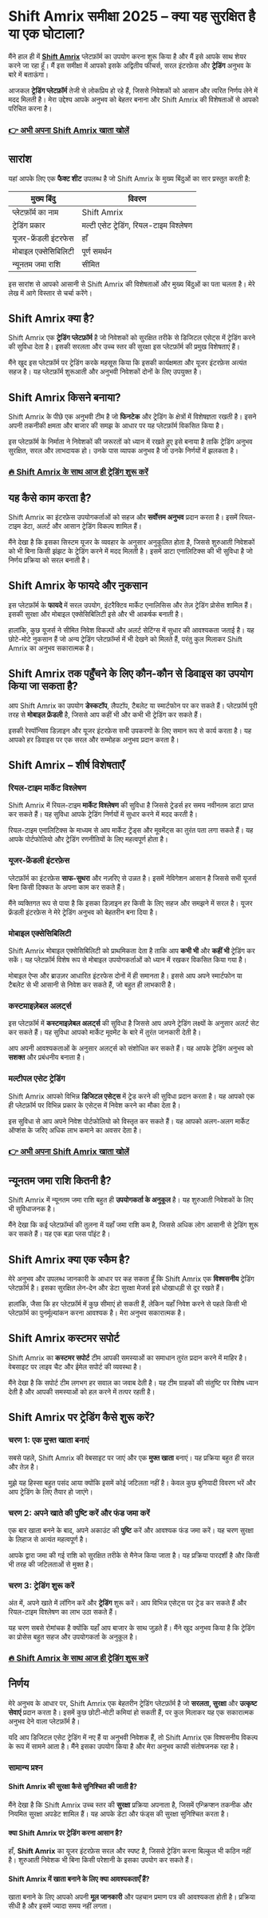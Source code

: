 # Shift Amrix समीक्षा 2025 – क्या यह सुरक्षित है या एक घोटाला?
   
मैंने हाल ही में **[Shift Amrix](https://tinyurl.com/4vrvpvc5)** प्लेटफ़ॉर्म का उपयोग करना शुरू किया है और मैं इसे आपके साथ शेयर करने जा रहा हूँ। मैं इस समीक्षा में आपको इसके अद्वितीय फीचर्स, सरल इंटरफ़ेस और **ट्रेडिंग** अनुभव के बारे में बताऊंगा।  

आजकल **ट्रेडिंग प्लेटफ़ॉर्म** तेजी से लोकप्रिय हो रहे हैं, जिससे निवेशकों को आसान और त्वरित निर्णय लेने में मदद मिलती है। मेरा उद्देश्य आपके अनुभव को बेहतर बनाना और Shift Amrix की विशेषताओं से आपको परिचित करना है।

### [👉 अभी अपना Shift Amrix खाता खोलें](https://tinyurl.com/4vrvpvc5)
## सारांश  
यहां आपके लिए एक **फैक्ट शीट** उपलब्ध है जो Shift Amrix के मुख्य बिंदुओं का सार प्रस्तुत करती है:

| **मुख्य बिंदु**                | **विवरण**                               |
| ----------------------------- | ---------------------------------------- |
| प्लेटफ़ॉर्म का नाम              | Shift Amrix                              |
| ट्रेडिंग प्रकार                | मल्टी एसेट ट्रेडिंग, रियल-टाइम विश्लेषण   |
| यूजर-फ्रेंडली इंटरफेस         | हाँ                                      |
| मोबाइल एक्सेसिबिलिटी           | पूर्ण समर्थन                             |
| न्यूनतम जमा राशि              | सीमित                                    |

इस सारांश से आपको आसानी से Shift Amrix की विशेषताओं और मुख्य बिंदुओं का पता चलता है। मेरे लेख में आगे विस्तार से चर्चा करेंगे।

## Shift Amrix क्या है?  
Shift Amrix एक **ट्रेडिंग प्लेटफ़ॉर्म** है जो निवेशकों को सुरक्षित तरीके से डिजिटल एसेट्स में ट्रेडिंग करने की सुविधा देता है। इसकी सरलता और उच्च स्तर की सुरक्षा इस प्लेटफ़ॉर्म की प्रमुख विशेषताएं हैं।  

मैंने खुद इस प्लेटफ़ॉर्म पर ट्रेडिंग करके महसूस किया कि इसकी कार्यक्षमता और यूजर इंटरफ़ेस अत्यंत सहज है। यह प्लेटफ़ॉर्म शुरूआती और अनुभवी निवेशकों दोनों के लिए उपयुक्त है।

## Shift Amrix किसने बनाया?  
Shift Amrix के पीछे एक अनुभवी टीम है जो **फिनटेक** और ट्रेडिंग के क्षेत्रों में विशेषज्ञता रखती है। इसने अपनी तकनीकी क्षमता और बाजार की समझ के आधार पर यह प्लेटफ़ॉर्म विकसित किया है।  

इस प्लेटफ़ॉर्म के निर्माता ने निवेशकों की जरूरतों को ध्यान में रखते हुए इसे बनाया है ताकि ट्रेडिंग अनुभव सुरक्षित, सरल और लाभदायक हो। उनके पास व्यापक अनुभव है जो उनके निर्णयों में झलकता है।

### [🔥 Shift Amrix के साथ आज ही ट्रेडिंग शुरू करें](https://tinyurl.com/4vrvpvc5)
## यह कैसे काम करता है?  
Shift Amrix का इंटरफ़ेस उपयोगकर्ताओं को सहज और **सर्वोत्तम अनुभव** प्रदान करता है। इसमें रियल-टाइम डेटा, अलर्ट और आसान ट्रेडिंग विकल्प शामिल हैं।  

मैंने देखा है कि इसका सिस्टम यूजर के व्यवहार के अनुसार अनुकूलित होता है, जिससे शुरुआती निवेशकों को भी बिना किसी झंझट के ट्रेडिंग करने में मदद मिलती है। इसमें डाटा एनालिटिक्स की भी सुविधा है जो निर्णय प्रक्रिया को सरल बनाती है।

## Shift Amrix के फायदे और नुकसान  
इस प्लेटफ़ॉर्म के **फायदे** में सरल उपयोग, इंटरैक्टिव मार्केट एनालिसिस और तेज़ ट्रेडिंग प्रोसेस शामिल हैं। इसकी सुरक्षा और मोबाइल एक्सेसिबिलिटी इसे और भी आकर्षक बनाती है।  

हालांकि, कुछ यूजर्स ने सीमित निवेश विकल्पों और अलर्ट सेटिंग्स में सुधार की आवश्यकता जताई है। यह छोटे-मोटे नुकसान हैं जो अन्य ट्रेडिंग प्लेटफ़ॉर्म्स में भी देखने को मिलते हैं, परंतु कुल मिलाकर Shift Amrix का अनुभव सकारात्मक है।

## Shift Amrix तक पहुँचने के लिए कौन-कौन से डिवाइस का उपयोग किया जा सकता है?  
आप Shift Amrix का उपयोग **डेस्कटॉप**, लैपटॉप, टैबलेट या स्मार्टफोन पर कर सकते हैं। प्लेटफ़ॉर्म पूरी तरह से **मोबाइल फ्रेंडली** है, जिससे आप कहीं भी और कभी भी ट्रेडिंग कर सकते हैं।  

इसकी रेस्पॉन्सिव डिज़ाइन और यूजर इंटरफ़ेस सभी उपकरणों के लिए समान रूप से कार्य करता है। यह आपको हर डिवाइस पर एक सरल और सम्मोहक अनुभव प्रदान करता है।

## Shift Amrix – शीर्ष विशेषताएँ  

### रियल-टाइम मार्केट विश्लेषण  
Shift Amrix में रियल-टाइम **मार्केट विश्लेषण** की सुविधा है जिससे ट्रेडर्स हर समय नवीनतम डाटा प्राप्त कर सकते हैं। यह सुविधा आपके ट्रेडिंग निर्णयों में सुधार करने में मदद करती है।  

रियल-टाइम एनालिटिक्स के माध्यम से आप मार्केट ट्रेंड्स और मूवमेंट्स का तुरंत पता लगा सकते हैं। यह आपके पोर्टफोलियो और ट्रेडिंग रणनीतियों के लिए महत्वपूर्ण होता है।

### यूजर-फ्रेंडली इंटरफ़ेस  
प्लेटफ़ॉर्म का इंटरफ़ेस **साफ-सुथरा** और नज़रिए से उन्नत है। इसमें नेविगेशन आसान है जिससे सभी यूजर्स बिना किसी दिक्कत के अपना काम कर सकते हैं।  

मैंने व्यक्तिगत रूप से पाया है कि इसका डिज़ाइन हर किसी के लिए सहज और समझने में सरल है। यूजर फ्रेंडली इंटरफ़ेस ने मेरे ट्रेडिंग अनुभव को बेहतरीन बना दिया है।

### मोबाइल एक्सेसिबिलिटी  
Shift Amrix मोबाइल एक्सेसिबिलिटी को प्राथमिकता देता है ताकि आप **कभी भी** और **कहीं भी** ट्रेडिंग कर सकें। यह प्लेटफ़ॉर्म विशेष रूप से मोबाइल उपयोगकर्ताओं को ध्यान में रखकर विकसित किया गया है।  

मोबाइल ऐप्स और ब्राउज़र आधारित इंटरफेस दोनों में ही समानता है। इससे आप अपने स्मार्टफोन या टैबलेट से भी आसानी से निवेश कर सकते हैं, जो बहुत ही लाभकारी है।

### कस्टमाइज़ेबल अलर्ट्स  
इस प्लेटफ़ॉर्म में **कस्टमाइज़ेबल अलर्ट्स** की सुविधा है जिससे आप अपने ट्रेडिंग लक्ष्यों के अनुसार अलर्ट सेट कर सकते हैं। यह सुविधा आपको मार्केट मूवमेंट के बारे में तुरंत जानकारी देती है।  

आप अपनी आवश्यकताओं के अनुसार अलर्ट्स को संशोधित कर सकते हैं। यह आपके ट्रेडिंग अनुभव को **सशक्त** और प्रबंधनीय बनाता है।

### मल्टीपल एसेट ट्रेडिंग  
Shift Amrix आपको विभिन्न **डिजिटल एसेट्स** में ट्रेड करने की सुविधा प्रदान करता है। यह आपको एक ही प्लेटफ़ॉर्म पर विभिन्न प्रकार के एसेट्स में निवेश करने का मौका देता है।  

इस सुविधा से आप अपने निवेश पोर्टफोलियो को विस्तृत कर सकते हैं। यह आपको अलग-अलग मार्केट ऑप्शंस के जरिए अधिक लाभ कमाने का अवसर देता है।

### [👉 अभी अपना Shift Amrix खाता खोलें](https://tinyurl.com/4vrvpvc5)
## न्यूनतम जमा राशि कितनी है?  
Shift Amrix में न्यूनतम जमा राशि बहुत ही **उपयोगकर्ता के अनुकूल** है। यह शुरुआती निवेशकों के लिए भी सुविधाजनक है।  

मैंने देखा कि कई प्लेटफ़ॉर्म्स की तुलना में यहाँ जमा राशि कम है, जिससे अधिक लोग आसानी से ट्रेडिंग शुरू कर सकते हैं। यह एक बड़ा प्लस पॉइंट है।

## Shift Amrix क्या एक स्कैम है?  
मेरे अनुभव और उपलब्ध जानकारी के आधार पर कह सकता हूँ कि Shift Amrix एक **विश्वसनीय** ट्रेडिंग प्लेटफ़ॉर्म है। इसका सुरक्षित लेन-देन और डेटा सुरक्षा मेजर्स इसे धोखाधड़ी से दूर रखते हैं।  

हालांकि, जैसा कि हर प्लेटफ़ॉर्म में कुछ सीमाएं हो सकती हैं, लेकिन यहाँ निवेश करने से पहले किसी भी प्लेटफ़ॉर्म का पुनर्मूल्यांकन करना आवश्यक है। मेरा अनुभव सकारात्मक है।

## Shift Amrix कस्टमर सपोर्ट  
Shift Amrix का **कस्टमर सपोर्ट** टीम आपकी समस्याओं का समाधान तुरंत प्रदान करने में माहिर है। वेबसाइट पर लाइव चैट और ईमेल सपोर्ट की व्यवस्था है।  

मैंने देखा है कि सपोर्ट टीम लगभग हर सवाल का जवाब देती है। यह टीम ग्राहकों की संतुष्टि पर विशेष ध्यान देती है और आपकी समस्याओं को हल करने में तत्पर रहती है।

## Shift Amrix पर ट्रेडिंग कैसे शुरू करें?  

### चरण 1: एक मुफ्त खाता बनाएं  
सबसे पहले, Shift Amrix की वेबसाइट पर जाएं और एक **मुफ्त खाता** बनाएं। यह प्रक्रिया बहुत ही सरल और तेज़ है।  

मुझे यह हिस्सा बहुत पसंद आया क्योंकि इसमें कोई जटिलता नहीं है। केवल कुछ बुनियादी विवरण भरें और आप ट्रेडिंग के लिए तैयार हो जाएंगे।

### चरण 2: अपने खाते की पुष्टि करें और फंड जमा करें  
एक बार खाता बनने के बाद, अपने अकाउंट की **पुष्टि** करें और आवश्यक फंड जमा करें। यह चरण सुरक्षा के लिहाज से अत्यंत महत्वपूर्ण है।  

आपके द्वारा जमा की गई राशि को सुरक्षित तरीके से मैनेज किया जाता है। यह प्रक्रिया पारदर्शी है और किसी भी तरह की जटिलताओं से मुक्त है।

### चरण 3: ट्रेडिंग शुरू करें  
अंत में, अपने खाते में लॉगिन करें और **ट्रेडिंग** शुरू करें। आप विभिन्न एसेट्स पर ट्रेड कर सकते हैं और रियल-टाइम विश्लेषण का लाभ उठा सकते हैं।  

यह चरण सबसे रोमांचक है क्योंकि यहाँ आप बाजार के साथ जुड़ते हैं। मैंने खुद अनुभव किया है कि ट्रेडिंग का प्रोसेस बहुत सहज और उपयोगकर्ता के अनुकूल है।

### [🔥 Shift Amrix के साथ आज ही ट्रेडिंग शुरू करें](https://tinyurl.com/4vrvpvc5)
## निर्णय  
मेरे अनुभव के आधार पर, Shift Amrix एक बेहतरीन ट्रेडिंग प्लेटफ़ॉर्म है जो **सरलता, सुरक्षा** और **उत्कृष्ट सेवाएं** प्रदान करता है। इसमें कुछ छोटी-मोटी कमियां हो सकती हैं, पर कुल मिलाकर यह एक सकारात्मक अनुभव देने वाला प्लेटफ़ॉर्म है।  

यदि आप डिजिटल एसेट ट्रेडिंग में नए हैं या अनुभवी निवेशक हैं, तो Shift Amrix एक विश्वसनीय विकल्प के रूप में सामने आता है। मैंने इसका उपयोग किया है और मेरा अनुभव काफी संतोषजनक रहा है।

### सामान्य प्रश्न  

#### Shift Amrix की सुरक्षा कैसे सुनिश्चित की जाती है?  
मैंने देखा है कि Shift Amrix उच्च स्तर की **सुरक्षा** प्रक्रिया अपनाता है, जिसमें एन्क्रिप्शन तकनीक और नियमित सुरक्षा अपडेट शामिल हैं। यह आपके डेटा और फंड्स की सुरक्षा सुनिश्चित करता है।

#### क्या Shift Amrix पर ट्रेडिंग करना आसान है?  
हाँ, **Shift Amrix** का यूजर इंटरफ़ेस सरल और स्पष्ट है, जिससे ट्रेडिंग करना बिल्कुल भी कठिन नहीं है। शुरुआती निवेशक भी बिना किसी परेशानी के इसका उपयोग कर सकते हैं।

#### Shift Amrix में खाता बनाने के लिए क्या आवश्यकताएँ हैं?  
खाता बनाने के लिए आपको अपनी **मूल जानकारी** और पहचान प्रमाण पत्र की आवश्यकता होती है। प्रक्रिया सीधी है और इसमें ज्यादा समय नहीं लगता।